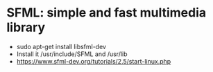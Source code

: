 # SFML: simple and fast multimedia library
* sudo apt-get install libsfml-dev
* Install it /usr/include/SFML and /usr/lib
* https://www.sfml-dev.org/tutorials/2.5/start-linux.php